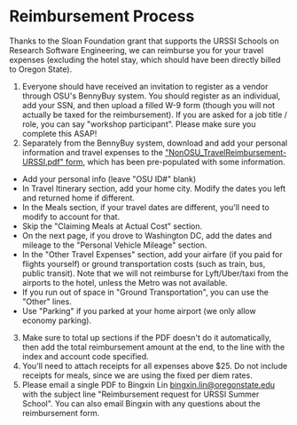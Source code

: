 # Reimbursement Process

Thanks to the Sloan Foundation grant that supports the URSSI Schools on Research Software Engineering, we can reimburse you for your travel expenses (excluding the hotel stay, which should have been directly billed to Oregon State).

1. Everyone should have received an invitation to register as a vendor through OSU's BennyBuy system. You should register as an individual, add your SSN, and then upload a filled W-9 form (though you will not actually be taxed for the reimbursement). If you are asked for a job title / role, you can say "workshop participant". Please make sure you complete this ASAP!
2. Separately from the BennyBuy system, download and add your personal information and travel expenses to the ["NonOSU_TravelReimbursement-URSSI.pdf" form](./NonOSU_TravelReimbursement-URSSI.pdf), which has been pre-populated with some information. 
  - Add your personal info (leave "OSU ID#" blank)
  - In Travel Itinerary section, add your home city. Modify the dates you left and returned home if different.
  - In the Meals section, if your travel dates are different, you'll need to modify to account for that.
  - Skip the "Claiming Meals at Actual Cost" section.
  - On the next page, if you drove to Washington DC, add the dates and mileage to the "Personal Vehicle Mileage" section.
  - In the "Other Travel Expenses" section, add your airfare (if you paid for flights yourself) or ground transportation costs (such as train, bus, public transit). Note that we will not reimburse for Lyft/Uber/taxi from the airports to the hotel, unless the Metro was not available.
  - If you run out of space in "Ground Transportation", you can use the "Other" lines.
  - Use "Parking" if you parked at your home airport (we only allow economy parking).
3. Make sure to total up sections if the PDF doesn't do it automatically, then add the total reimbursement amount at the end, to the line with the index and account code specified.
3. You'll need to attach receipts for all expenses above $25. Do not include receipts for meals, since we are using the fixed per diem rates.
4. Please email a single PDF to Bingxin Lin <bingxin.lin@oregonstate.edu> with the subject line "Reimbursement request for URSSI Summer School". You can also email Bingxin with any questions about the reimbursement form.
